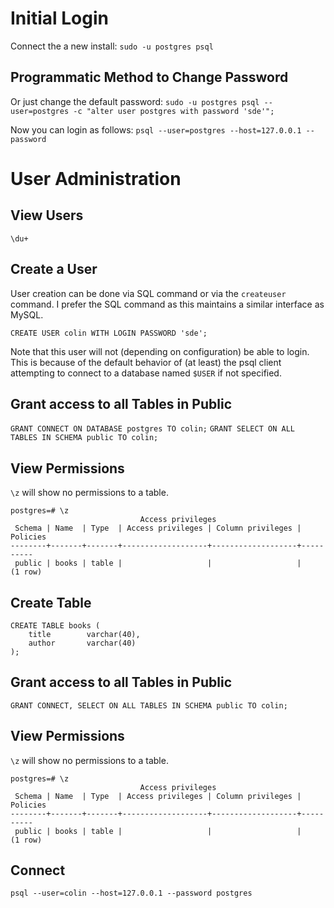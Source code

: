 # Initial Login

Connect the a new install: `sudo -u postgres psql`

## Programmatic Method to Change Password

Or just change the default password: `sudo -u postgres psql --user=postgres -c "alter user postgres with password 'sde'";`

Now you can login as follows: `psql --user=postgres --host=127.0.0.1 --password`

# User Administration

## View Users

`\du+`

## Create a User

User creation can be done via SQL command or via the `createuser` command. I prefer the SQL command as this maintains a similar interface as MySQL.

`CREATE USER colin WITH LOGIN PASSWORD 'sde';`

Note that this user will not (depending on configuration) be able to login. This is because of the default behavior of (at least) the psql client attempting to connect to a database named `$USER` if not specified.

## Grant access to all Tables in Public

`GRANT CONNECT ON DATABASE postgres TO colin;`
`GRANT SELECT ON ALL TABLES IN SCHEMA public TO colin;`

## View Permissions

`\z` will show no permissions to a table.

```
postgres=# \z
                             Access privileges
 Schema | Name  | Type  | Access privileges | Column privileges | Policies 
--------+-------+-------+-------------------+-------------------+----------
 public | books | table |                   |                   | 
(1 row)
```

## Create Table
```
CREATE TABLE books (
    title        varchar(40),
    author       varchar(40)
);
```

## Grant access to all Tables in Public

`GRANT CONNECT, SELECT ON ALL TABLES IN SCHEMA public TO colin;`

## View Permissions

`\z` will show no permissions to a table.

```
postgres=# \z
                             Access privileges
 Schema | Name  | Type  | Access privileges | Column privileges | Policies 
--------+-------+-------+-------------------+-------------------+----------
 public | books | table |                   |                   | 
(1 row)
```

## Connect

`psql --user=colin --host=127.0.0.1 --password postgres`
